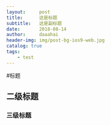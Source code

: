 ```yaml
---
layout:     post
title:      这是标题
subtitle:   这是副标题
date:       2018-08-14
author:     daaahai
header-img: img/post-bg-ios9-web.jpg
catalog: true
tags:
    - test
---
```


#标题
## 二级标题
### 三级标题